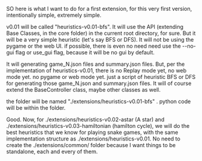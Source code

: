 SO here is what I want to do for a first extension, for this very first version, intentionally simple, extremely simple. 

v0.01 will be called "heuristics-v0.01-bfs". It will use the API (extending Base Classes, in the core folder) in the current root directory, for sure. But it will be a very simple heuristic (let's say BFS or DFS). It will not be using the pygame or the web UI. if possible, there is even no need need use the --no-gui flag or use_gui flag, because it will be no gui by default.


It will generating game_N.json files and summary.json files. But, per the implementation of heuristics-v0.01, there is no Replay mode yet, no web mode yet. no pygame or web mode yet. just a script of heuristic BFS or DFS for generating those game_N.json and summary.json files. It will of course extend the BaseController class, maybe other classes as well. 


the folder will be named "./extensions/heuristics-v0.01-bfs" . 
python code will be within the folder.



Good. Now, for ./extensions/heuristics-v0.02-astar (A star) and ./extensions/heuristics-v0.03-hamiltonian (hamilton cycle), we will do the best heuristics that we know for playing snake games, with the same implementation structure as ./extensions/heuristics-v0.01. No need to create the ./extensions/common/ folder because I want things to be standalone, each and every of them. 






